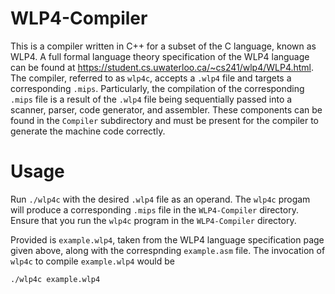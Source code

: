 # WLP4-Compiler

This is a compiler written in C++ for a subset of the C language, known as WLP4. A full formal language theory specification of the WLP4 language can be found at https://student.cs.uwaterloo.ca/~cs241/wlp4/WLP4.html. The compiler, referred to as ``wlp4c``, accepts a ``.wlp4`` file and targets a corresponding ``.mips``. Particularly, the compilation of the corresponding ``.mips`` file is a result of the ``.wlp4`` file being sequentially passed into a scanner, parser, code generator, and assembler. These components can be found in the ``Compiler`` subdirectory and must be present for the compiler to generate the machine code correctly.

# Usage

Run ``./wlp4c`` with the desired ``.wlp4`` file as an operand. The ``wlp4c`` progam will produce a corresponding ``.mips`` file in the ``WLP4-Compiler`` directory. Ensure that you run the ``wlp4c`` program in the ``WLP4-Compiler`` directory. 

Provided is ``example.wlp4``, taken from the WLP4 language specification page given above, along with the correspnding ``example.asm`` file. The invocation of ``wlp4c`` to compile ``example.wlp4`` would be 

```sh
./wlp4c example.wlp4
```
